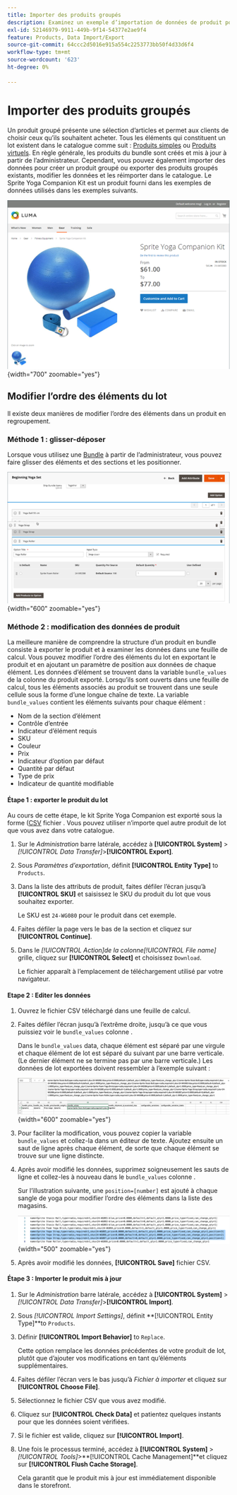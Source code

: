 ```yaml
---
title: Importer des produits groupés
description: Examinez un exemple d’importation de données de produit pour un produit en regroupement.
exl-id: 52146979-9911-449b-9f14-54377e2ae9f4
feature: Products, Data Import/Export
source-git-commit: 64ccc2d5016e915a554c2253773bb50f4d33d6f4
workflow-type: tm+mt
source-wordcount: '623'
ht-degree: 0%

---
```


# Importer des produits groupés

Un produit groupé présente une sélection d’articles et permet aux clients de choisir ceux qu’ils souhaitent acheter. Tous les éléments qui constituent un lot existent dans le catalogue comme suit : [Produits simples](../catalog/product-create-simple.md) ou [Produits virtuels](../catalog/product-create-virtual.md). En règle générale, les produits du bundle sont créés et mis à jour à partir de l’administrateur. Cependant, vous pouvez également importer des données pour créer un produit groupé ou exporter des produits groupés existants, modifier les données et les réimporter dans le catalogue. Le Sprite Yoga Companion Kit est un produit fourni dans les exemples de données utilisés dans les exemples suivants.

![Produit groupé](../catalog/assets/product-bundle.png){width="700" zoomable="yes"}

## Modifier l’ordre des éléments du lot

Il existe deux manières de modifier l’ordre des éléments dans un produit en regroupement.

### Méthode 1 : glisser-déposer

Lorsque vous utilisez une [Bundle](../catalog/product-create-bundle.md) à partir de l’administrateur, vous pouvez faire glisser des éléments et des sections et les positionner.

![Éléments groupés](../catalog/assets/product-bundle-items-move.png){width="600" zoomable="yes"}

### Méthode 2 : modification des données de produit

La meilleure manière de comprendre la structure d’un produit en bundle consiste à exporter le produit et à examiner les données dans une feuille de calcul. Vous pouvez modifier l’ordre des éléments du lot en exportant le produit et en ajoutant un paramètre de position aux données de chaque élément. Les données d’élément se trouvent dans la variable `bundle_values` de la colonne du produit exporté. Lorsqu’ils sont ouverts dans une feuille de calcul, tous les éléments associés au produit se trouvent dans une seule cellule sous la forme d’une longue chaîne de texte. La variable `bundle_values` contient les éléments suivants pour chaque élément :

- Nom de la section d’élément
- Contrôle d’entrée
- Indicateur d’élément requis
- SKU
- Couleur
- Prix
- Indicateur d’option par défaut
- Quantité par défaut
- Type de prix
- Indicateur de quantité modifiable

#### Étape 1 : exporter le produit du lot

Au cours de cette étape, le kit Sprite Yoga Companion est exporté sous la forme ([CSV](data-csv.md) fichier . Vous pouvez utiliser n’importe quel autre produit de lot que vous avez dans votre catalogue.

1. Sur le _Administration_ barre latérale, accédez à **[!UICONTROL System]** > _[!UICONTROL Data Transfer]_>**[!UICONTROL Export]**.

1. Sous _Paramètres d’exportation_, définit **[!UICONTROL Entity Type]** to `Products`.

1. Dans la liste des attributs de produit, faites défiler l’écran jusqu’à **[!UICONTROL SKU]** et saisissez le SKU du produit du lot que vous souhaitez exporter.

   Le SKU est `24-WG080` pour le produit dans cet exemple.

1. Faites défiler la page vers le bas de la section et cliquez sur **[!UICONTROL Continue]**.

1. Dans le _[!UICONTROL Action]_de la colonne_[!UICONTROL File name]_ grille, cliquez sur **[!UICONTROL Select]** et choisissez `Download`.

   Le fichier apparaît à l’emplacement de téléchargement utilisé par votre navigateur.

#### Etape 2 : Editer les données

1. Ouvrez le fichier CSV téléchargé dans une feuille de calcul.

1. Faites défiler l’écran jusqu’à l’extrême droite, jusqu’à ce que vous puissiez voir le `bundle_values` colonne .

   Dans le `bundle_values` data, chaque élément est séparé par une virgule et chaque élément de lot est séparé du suivant par une barre verticale. (Le dernier élément ne se termine pas par une barre verticale.) Les données de lot exportées doivent ressembler à l’exemple suivant :

   ![Valeurs groupées](./assets/product-bundle-values-export-data.png){width="600" zoomable="yes"}

1. Pour faciliter la modification, vous pouvez copier la variable `bundle_values` et collez-la dans un éditeur de texte. Ajoutez ensuite un saut de ligne après chaque élément, de sorte que chaque élément se trouve sur une ligne distincte.

1. Après avoir modifié les données, supprimez soigneusement les sauts de ligne et collez-les à nouveau dans le `bundle_values` colonne .

   Sur l’illustration suivante, une `position=[number]` est ajouté à chaque sangle de yoga pour modifier l’ordre des éléments dans la liste des magasins.

   ![Paramètre de position](./assets/product-bundle-values-position-parameter.png){width="500" zoomable="yes"}

1. Après avoir modifié les données, **[!UICONTROL Save]** fichier CSV.

#### Étape 3 : Importer le produit mis à jour

1. Sur le _Administration_ barre latérale, accédez à **[!UICONTROL System]** > _[!UICONTROL Data Transfer]_>**[!UICONTROL Import]**.

1. Sous _[!UICONTROL Import Settings]_, définit **[!UICONTROL Entity Type]**to `Products`.

1. Définir **[!UICONTROL Import Behavior]** to `Replace`.

   Cette option remplace les données précédentes de votre produit de lot, plutôt que d’ajouter vos modifications en tant qu’éléments supplémentaires.

1. Faites défiler l’écran vers le bas jusqu’à _Fichier à importer_ et cliquez sur **[!UICONTROL Choose File]**.

1. Sélectionnez le fichier CSV que vous avez modifié.

1. Cliquez sur **[!UICONTROL Check Data]** et patientez quelques instants pour que les données soient vérifiées.

1. Si le fichier est valide, cliquez sur **[!UICONTROL Import]**.

1. Une fois le processus terminé, accédez à **[!UICONTROL System]** > _[!UICONTROL Tools]_>**[!UICONTROL Cache Management]**et cliquez sur **[!UICONTROL Flush Cache Storage]**.

   Cela garantit que le produit mis à jour est immédiatement disponible dans le storefront.
